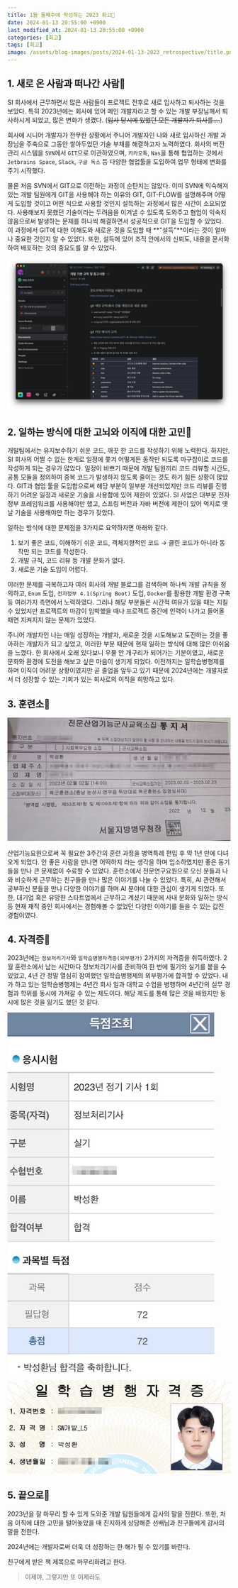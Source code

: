 ```yaml
---
title: 1월 둘째주에 작성하는 2023 회고💫
date: 2024-01-13 20:55:00 +0900
last_modified_at: 2024-01-13 20:55:00 +0900
categories: [회고]
tags: [회고]
image: /assets/blog-images/posts/2024-01-13-2023_retrospective/title.png
---
```


## 1. 새로 온 사람과 떠나간 사람🌌
SI 회사에서 근무하면서 많은 사람들이 프로젝트 전후로 새로 입사하고 퇴사하는 것을 보았다. 특히 2023년에는 회사에 있어 메인 개발자라고 할 수 있는 개발 부장님께서 퇴사하시게 되었고, 많은 변화가 생겼다. (~~입사 당시에 있었던 모든 개발자가 퇴사를....~~)

회사에 시니어 개발자가 전무한 상황에서 주니어 개발자인 나와 새로 입사하신 개발 과장님을 주축으로 그동안 쌓아두었던 기술 부채를 해결하고자 노력하였다. 회사의 버전 관리 시스템을 `SVN`에서 `GIT`으로 이관하였으며, `카카오톡`, `Nas`을 통해 협업하는 것에서 `Jetbrains Space`, `Slack`, `구글 독스` 등 다양한 협업툴을 도입하여 업무 형태에 변화를 주기 시작했다.

물론 처음 SVN에서 GIT으로 이전하는 과정이 순탄치는 않았다. 이미 SVN에 익숙해져 있는 개발 팀원에게 GIT을 사용해야 하는 이유와 GIT, GIT-FLOW를 설명해주며 어떻게 도입할 것이고 어떤 식으로 사용할 것인지 설득하는 과정에서 많은 시간이 소요되었다. 사용해보지 못했던 기술이라는 두려움을 이겨낼 수 있도록 도와주고 협업이 익숙치 않음으로써 발생하는 문제를 하나씩 해결하면서 성공적으로 GIT을 도입할 수 있었다. 
이 과정에서 GIT에 대한 이해도와 새로운 것을 도입할 때 **"설득"**이라는 것이 얼마나 중요한 것인지 알 수 있었다. 또한, 설득에 있어 조직 안에서의 신뢰도, 내용을 문서화하여 배포하는 것의 중요도를 알 수 있었다.

![](/assets/blog-images/posts/2024-01-13-2023_retrospective/2025-02-02-22-29-32.png)

## 2. 일하는 방식에 대한 고뇌와 이직에 대한 고민🤔
개발팀에서는 유지보수하기 쉬운 코드, 깨끗 한 코드를 작성하기 위해 노력한다. 하지만, SI 회사의 어쩔 수 없는 한계로 일정에 쫓겨 어떻게든 동작만 되도록 마구잡이로 코드를 작성하게 되는 경우가 많았다. 일정이 바쁘기 때문에 개발 팀원끼리 코드 리뷰할 시간도, 공통 모듈을 정의하여 중복 코드가 발생하지 않도록 줄이는 것도 하기 힘든 상황이 많았다.
GIT과 협업 툴을 도입함으로써 해당 부분이 일부분 개선되었지만 코드 리뷰를 진행하기 어려운 일정과 새로운 기술을 사용함에 있어 제한이 있었다. SI 사업은 대부분 전자정부 프레임워크를 사용해야만 했고, 스프링 버전과 자바 버전에 제한이 있어 억지로 옛날 기술을 사용해야만 하는 경우가 잦았다. 

일하는 방식에 대한 문제점을 3가지로 요약하자면 아래와 같다.
>
1. 보기 좋은 코드, 이해하기 쉬운 코드, 객체지향적인 코드 → 클린 코드가 아니라 동작만 되는 코드를 작성한다.
2. 개발 규칙, 코드 리뷰 등 개발 문화가 없다.
3. 새로운 기술 도입이 어렵다.

이러한 문제를 극복하고자 여러 회사의 개발 블로그를 검색하며 하나씩 개발 규칙을 정의하고, `Enum` 도입, `전자정부 4.1(Spring Boot)` 도입, `Docker`를 활용한 개발 환경 구축 등 여러가지 측면에서 노력하였다. 그러나 해당 부분들은 시간적 여유가 있을 때는 지킬 수 있었지만 프로젝트의 마감이 임박했을 때나 프로젝트 중간에 인력이 나가고 들어올 때면 지켜지지 않는 문제가 있었다.

주니어 개발자인 나는 매일 성장하는 개발자, 새로운 것을 시도해보고 도전하는 것을 좋아하는 개발자가 되고 싶었고, 이러한 부분 때문에 현재 일하는 방식에 대해 많은 아쉬움을 느꼈다. 한 회사에서 오래 있다보니 우물 안 개구리가 되어가는 기분이였고, 새로운 문화와 환경에 도전을 해보고 싶은 마음이 생기게 되었다. 이전까지는 일학습병행제를 하며 이직이 어려운 상황이였지만 곧 졸업을 앞두고 있기 때문에 2024년에는 개발자로서 더 성장할 수 있는 기회가 있는 회사로의 이직을 희망하고 있다.

## 3. 훈련소🫡

![](/assets/blog-images/posts/2024-01-13-2023_retrospective/2025-02-02-22-29-55.png)

산업기능요원으로써 꼭 필요한 3주간의 훈련 과정을 병역특례 편입 후 약 1년 만에 다녀오게 되었다. 안 좋은 사람을 만나면 어떡하지 라는 생각을 하며 입소하였지만 좋은 동기들을 만나 큰 문제없이 수료할 수 있었다. 훈련소에서 전문연구요원으로 오신 분들과 나와 비슷하게 근무하는 친구들을 만나 많은 이야기를 나눌 수 있었다. 특히, AI 관련해서 공부하신 분들을 만나 다양한 이야기를 하며 AI 분야에 대한 관심이 생기게 되었다. 또한, 대기업 혹은 유망한 스타트업에서 근무하고 계셨기 때문에 사내 문화와 일하는 방식 등 현재 재직 중인 회사에서는 경험해볼 수 없었던 다양한 이야기를 들을 수 있는 값진 경험이였다.

## 4. 자격증🪪
2023년에는 `정보처리기사`와 `일학습병행자격증(외부평가)` 2가지의 자격증을 취득하였다. 2월 훈련소에서 남는 시간마다 정보처리기사를 준비하여 한 번에 필기와 실기를 붙을 수 있었고, 4년 간 정말 열심히 참여했던 일학습병행제의 외부평가에 합격할 수 있었다. 내가 하고 있는 일학습병행제는 4년간 회사 일과 대학교 수업을 병행하며 4년간의 실무 경험과 학위를 동시에 가져갈 수 있는 제도이다. 해당 제도를 통해 많은 것을 배웠지만 동시에 많은 것을 잃기도 했던 것 같다.

![](/assets/blog-images/posts/2024-01-13-2023_retrospective/2025-02-02-22-30-12.png)
![](/assets/blog-images/posts/2024-01-13-2023_retrospective/2025-02-02-22-30-17.png)


## 5. 끝으로🙏
2023년을 잘 마무리 할 수 있게 도와준 개발 팀원들에게 감사의 말을 전한다. 또한, 처음 이직에 대한 고민을 털어놓았을 때 진지하게 상담해준 선배님과 친구들에게 감사의 말을 전한다.

2024년에는 개발자로써 더욱 더 성장하는 한 해가 될 수 있기를 바란다.

친구에게 받은 책 제목으로 마무리하려고 한다.
> 이제야, 그렇지만 또 이제라도
